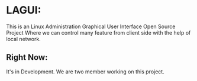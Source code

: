 # LAGUI:

This is an Linux Administration Graphical User Interface Open Source Project Where we can control many feature from client side with the help of local network.


## Right Now:

It's in Development. We are two member working on this project.